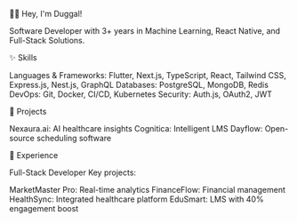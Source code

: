 👋🏼 Hey, I'm Duggal!

Software Developer with 3+ years in Machine Learning, React Native, and Full-Stack Solutions.

✨ Skills

Languages & Frameworks: Flutter, Next.js, TypeScript, React, Tailwind CSS, Express.js, Nest.js, GraphQL
Databases: PostgreSQL, MongoDB, Redis
DevOps: Git, Docker, CI/CD, Kubernetes
Security: Auth.js, OAuth2, JWT

🚀 Projects

Nexaura.ai: AI healthcare insights
Cognitica: Intelligent LMS
Dayflow: Open-source scheduling software

💼 Experience

Full-Stack Developer
Key projects:

MarketMaster Pro: Real-time analytics
FinanceFlow: Financial management
HealthSync: Integrated healthcare platform
EduSmart: LMS with 40% engagement boost

